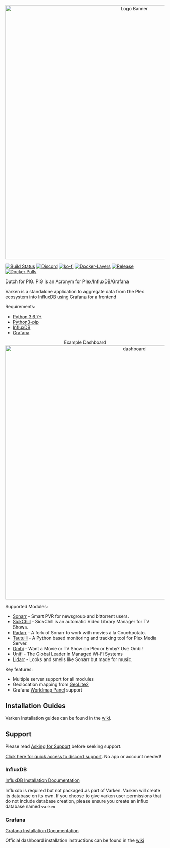 <p align="center">
<img width="800" src="https://bin.cajun.pro/images/varken_full_banner.png" alt="Logo Banner">
</p>

[![Build Status](https://jenkins.cajun.pro/buildStatus/icon?job=Varken/master)](https://jenkins.cajun.pro/job/Varken/job/master/)
[![Discord](https://img.shields.io/discord/518970285773422592.svg?colorB=7289DA&label=Discord&logo=Discord&logoColor=7289DA&style=flat-square)](https://discord.gg/VjZ6qSM)
[![ko-fi](https://img.shields.io/badge/Buy%20Us%20A%20Coffee-Donate-ff813f.svg?logo=CoffeeScript&style=flat-square)](https://ko-fi.com/varken)
[![Docker-Layers](https://images.microbadger.com/badges/image/boerderij/varken.svg)](https://microbadger.com/images/boerderij/varken)
[![Release](https://img.shields.io/github/release/boerderij/varken.svg?style=flat-square)](https://microbadger.com/images/boerderij/varken)
[![Docker Pulls](https://img.shields.io/docker/pulls/boerderij/varken.svg)](https://hub.docker.com/r/boerderij/varken/)

Dutch for PIG. PIG is an Acronym for Plex/InfluxDB/Grafana

Varken is a standalone application to aggregate data from the Plex 
ecosystem into InfluxDB using Grafana for a frontend

Requirements:
* [Python 3.6.7+](https://www.python.org/downloads/release/python-367/)
* [Python3-pip](https://pip.pypa.io/en/stable/installing/)
* [InfluxDB](https://www.influxdata.com/)
* [Grafana](https://grafana.com/)

<p align="center">
Example Dashboard

<img width="800" src="https://i.imgur.com/3hNZTkC.png" alt="dashboard">
</p>

Supported Modules:
* [Sonarr](https://sonarr.tv/) - Smart PVR for newsgroup and bittorrent users.
* [SickChill](https://sickchill.github.io/) - SickChill is an automatic Video Library Manager for TV Shows.
* [Radarr](https://radarr.video/) - A fork of Sonarr to work with movies à la Couchpotato.
* [Tautulli](https://tautulli.com/) - A Python based monitoring and tracking tool for Plex Media Server.
* [Ombi](https://ombi.io/) - Want a Movie or TV Show on Plex or Emby? Use Ombi!
* [Unifi](https://unifi-sdn.ubnt.com/) - The Global Leader in Managed Wi-Fi Systems
* [Lidarr](https://lidarr.audio/) - Looks and smells like Sonarr but made for music.

Key features:
* Multiple server support for all modules
* Geolocation mapping from [GeoLite2](https://dev.maxmind.com/geoip/geoip2/geolite2/)
* Grafana [Worldmap Panel](https://grafana.com/plugins/grafana-worldmap-panel/installation) support


## Installation Guides
Varken Installation guides can be found in the [wiki](https://wiki.cajun.pro/books/varken/chapter/installation).

## Support
Please read [Asking for Support](https://wiki.cajun.pro/books/varken/chapter/asking-for-support) before seeking support. 

[Click here for quick access to discord support](http://cyborg.decreator.dev/channels/518970285773422592/530424560504537105/). No app or account needed!
    
### InfluxDB
[InfluxDB Installation Documentation](https://wiki.cajun.pro/books/varken/page/influxdb-d1f)

Influxdb is required but not packaged as part of Varken. Varken will create
its database on its own. If you choose to give varken user permissions that
do not include database creation, please ensure you create an influx database
named `varken`

### Grafana
[Grafana Installation Documentation](https://wiki.cajun.pro/books/varken/page/grafana) 

Official dashboard installation instructions can be found in the [wiki](https://wiki.cajun.pro/books/varken/page/grafana)
